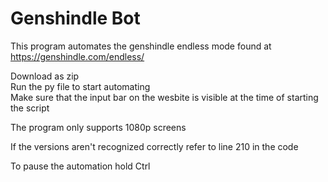 # Genshindle Bot
This program automates the genshindle endless mode found at https://genshindle.com/endless/

Download as zip\
Run the py file to start automating\
Make sure that the input bar on the wesbite is visible at the time of starting the script 

The program only supports 1080p screens

If the versions aren't recognized correctly refer to line 210 in the code

To pause the automation hold Ctrl
